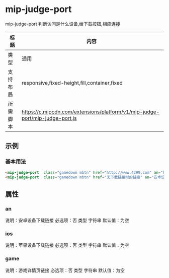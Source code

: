# mip-judge-port

mip-judge-port  判断访问是什么设备,给下载按钮,相应连接

标题|内容
----|----
类型|通用
支持布局|responsive,fixed-height,fill,container,fixed
所需脚本|https://c.mipcdn.com/extensions/platform/v1/mip-judge-port/mip-judge-port.js

## 示例

### 基本用法
```html
<mip-judge-port  class="gamedown mbtn" href="http://www.4399.com" an="http://www.3839.com" ios="http://www.7k7k.com" game="http://www.4399.com">下载</mip-judge-port>
<mip-judge-port  class="gamedown mbtn" href="无下载链接时的链接" an="安卓设备下载链接" ios="苹果设备下载链接" game="无下载链接时的链接">下载</mip-judge-port>
```

## 属性

### an

说明：安卓设备下载链接
必选项：否
类型 字符串
默认值：为空

### ios

说明：苹果设备下载链接
必选项：否
类型 字符串
默认值：为空

### game

说明：游戏详情页链接
必选项：否
类型 字符串
默认值：为空


